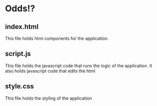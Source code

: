 # Odds!?

## index.html

This file holds html components for the application.

## script.js

This file holds the javascript code that runs the logic of the application. It also holds javascript code that edits the html

## style.css

This file holds the styling of the application
